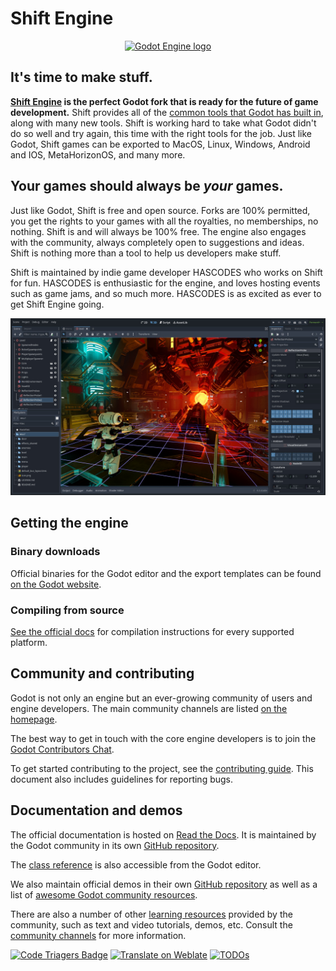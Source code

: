 # Shift Engine

<p align="center">
  <a href="https://godotengine.org">
    <img src="logo_outlined.svg" width="400" alt="Godot Engine logo">
  </a>
</p>

## It's time to make stuff.

**[Shift Engine](https://godotengine.org) is the perfect Godot fork that 
is ready for the future of game development.** Shift provides all of the
[common tools that Godot has built in](https://godotengine.org/features), along
with many new tools. Shift is working hard to take what Godot didn't do so well and
try again, this time with the right tools for the job. Just like Godot, Shift games can
be exported to MacOS, Linux, Windows, Android and IOS, MetaHorizonOS, and many more.

## Your games should always be _your_ games.

Just like Godot, Shift is free and open source. Forks are 100% permitted, you get the rights
to your games with all the royalties, no memberships, no nothing. Shift is and will always be
100% free. The engine also engages with the community, always completely open to suggestions and
ideas. Shift is nothing more than a tool to help us developers make stuff.

Shift is maintained by indie game developer HASCODES who works on Shift for fun. HASCODES is enthusiastic
for the engine, and loves hosting events such as game jams, and so much more. HASCODES is as excited as ever
to get Shift Engine going.

![Screenshot of a 3D scene in the Godot Engine editor](https://raw.githubusercontent.com/godotengine/godot-design/master/screenshots/editor_tps_demo_1920x1080.jpg)

## Getting the engine

### Binary downloads

Official binaries for the Godot editor and the export templates can be found
[on the Godot website](https://godotengine.org/download).

### Compiling from source

[See the official docs](https://docs.godotengine.org/en/latest/contributing/development/compiling)
for compilation instructions for every supported platform.

## Community and contributing

Godot is not only an engine but an ever-growing community of users and engine
developers. The main community channels are listed [on the homepage](https://godotengine.org/community).

The best way to get in touch with the core engine developers is to join the
[Godot Contributors Chat](https://chat.godotengine.org).

To get started contributing to the project, see the [contributing guide](CONTRIBUTING.md).
This document also includes guidelines for reporting bugs.

## Documentation and demos

The official documentation is hosted on [Read the Docs](https://docs.godotengine.org).
It is maintained by the Godot community in its own [GitHub repository](https://github.com/godotengine/godot-docs).

The [class reference](https://docs.godotengine.org/en/latest/classes/)
is also accessible from the Godot editor.

We also maintain official demos in their own [GitHub repository](https://github.com/godotengine/godot-demo-projects)
as well as a list of [awesome Godot community resources](https://github.com/godotengine/awesome-godot).

There are also a number of other
[learning resources](https://docs.godotengine.org/en/latest/community/tutorials.html)
provided by the community, such as text and video tutorials, demos, etc.
Consult the [community channels](https://godotengine.org/community)
for more information.

[![Code Triagers Badge](https://www.codetriage.com/godotengine/godot/badges/users.svg)](https://www.codetriage.com/godotengine/godot)
[![Translate on Weblate](https://hosted.weblate.org/widgets/godot-engine/-/godot/svg-badge.svg)](https://hosted.weblate.org/engage/godot-engine/?utm_source=widget)
[![TODOs](https://badgen.net/https/api.tickgit.com/badgen/github.com/godotengine/godot)](https://www.tickgit.com/browse?repo=github.com/godotengine/godot)
